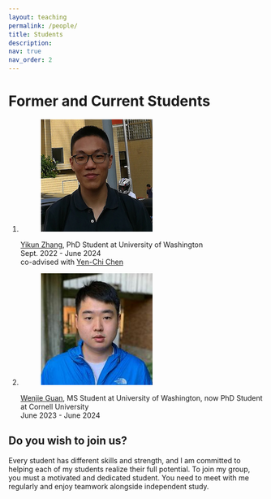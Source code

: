 ```yaml
---
layout: teaching
permalink: /people/
title: Students
description:
nav: true
nav_order: 2
---
```


 <div class="container mt-5">
        <h1 class="post-title"> Former and Current Students </h1>
        <div class="teaching">
            <ol class="courses">
                <li>
                    <div class="row">
                         <div class="col-sm-4 preview">
                                    <figure>
                                        <picture>
                                            <img src="/assets/img/Yikun_Zhang.jpg" class="preview z-depth-1 rounded" width="auto" height="auto" alt="/assets/img/Yikun_Zhang.jpg" data-zoomable="" onerror="this.onerror=null; $('.responsive-img-srcset').remove();">
                                        </picture>
                                    </figure>
                                </div>
                        <div id="Yikun_Zhang" class="col-sm-8">
                           <div class="title">
                           <a href= "https://zhangyk8.github.io">Yikun Zhang</a>, PhD Student at University of Washington
                           </div>
                            <div class="when">
                                Sept. 2022 - June 2024
                            </div>
                             <div class="where">
                                co-advised with <a href = "http://faculty.washington.edu/yenchic/" target="_new">Yen-Chi Chen</a>
                            </div>
                        </div>
                    </div>
                </li>
                <li>
                    <div class="row">
                        <div class="col-sm-4 preview">
                                    <figure>
                                        <picture>
                                            <img src="/assets/img/Wenjie_Guan.jpeg" class="preview z-depth-1 rounded" width="auto" height="auto" alt="/assets/img/Wenjie_Guan.jpeg" data-zoomable="" onerror="this.onerror=null; $('.responsive-img-srcset').remove();">
                                        </picture>
                                    </figure>
                                </div>
                       <div id="Wenjie_Guan" class="col-sm-8">     
                            <div class="title">
                            <a href= "https://stat.uw.edu/about-us/people/wenjie-guan">Wenjie Guan</a>, MS Student at University of Washington, now PhD Student at Cornell University
                            </div>
                            <div class="when">
                                June 2023 - June 2024
                            </div>
                        </div>
                    </div>
                </li>
            </ol>
        </div>
  </div>


 <div class="container mt-5">
    <h2 class="post-title"> Do you wish to join us?</h2>
      Every student has different skills and strength, and I am committed to helping each of my students realize their full potential. To join my group, you must a motivated and dedicated student. You need to meet with me regularly and enjoy teamwork alongside independent study. 
 </div>






